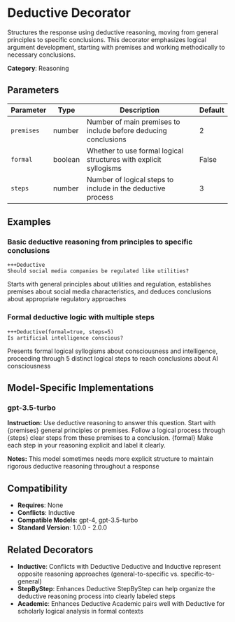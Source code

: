 # Deductive Decorator

Structures the response using deductive reasoning, moving from general principles to specific conclusions. This decorator emphasizes logical argument development, starting with premises and working methodically to necessary conclusions.

**Category**: Reasoning

## Parameters

| Parameter | Type | Description | Default |
|-----------|------|-------------|--------|
| `premises` | number | Number of main premises to include before deducing conclusions | 2 |
| `formal` | boolean | Whether to use formal logical structures with explicit syllogisms | False |
| `steps` | number | Number of logical steps to include in the deductive process | 3 |

## Examples

### Basic deductive reasoning from principles to specific conclusions

```
+++Deductive
Should social media companies be regulated like utilities?
```

Starts with general principles about utilities and regulation, establishes premises about social media characteristics, and deduces conclusions about appropriate regulatory approaches

### Formal deductive logic with multiple steps

```
+++Deductive(formal=true, steps=5)
Is artificial intelligence conscious?
```

Presents formal logical syllogisms about consciousness and intelligence, proceeding through 5 distinct logical steps to reach conclusions about AI consciousness

## Model-Specific Implementations

### gpt-3.5-turbo

**Instruction:** Use deductive reasoning to answer this question. Start with {premises} general principles or premises. Follow a logical process through {steps} clear steps from these premises to a conclusion. {formal} Make each step in your reasoning explicit and label it clearly.

**Notes:** This model sometimes needs more explicit structure to maintain rigorous deductive reasoning throughout a response


## Compatibility

- **Requires**: None
- **Conflicts**: Inductive
- **Compatible Models**: gpt-4, gpt-3.5-turbo
- **Standard Version**: 1.0.0 - 2.0.0

## Related Decorators

- **Inductive**: Conflicts with Deductive Deductive and Inductive represent opposite reasoning approaches (general-to-specific vs. specific-to-general)
- **StepByStep**: Enhances Deductive StepByStep can help organize the deductive reasoning process into clearly labeled steps
- **Academic**: Enhances Deductive Academic pairs well with Deductive for scholarly logical analysis in formal contexts
